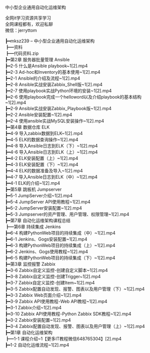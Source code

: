 中小型企业通用自动化运维架构

全网it学习资源共享学习<br>全网课程都有，欢迎私聊<br>微信：jerryttom<br>

┣━mksz239 – 中小型企业通用自动化运维架构<br> ┣━资料<br> ┣━代码资料.zip<br> ┣━第2章 服务器批量管理 Ansible<br> ┣━2-5 什么是Ansible playbook~1[2].mp4<br> ┣━2-3 Ad-hoc和Inventory的基本使用~1[2].mp4<br> ┣━2-1 Ansible的介绍及流程~1[2].mp4<br> ┣━2-8 Ansible实战安装Zabbix_Shell版~1[2].mp4<br> ┣━2-7 使用playbook实战Python环境的安装~1[2].mp4<br> ┣━2-6 使用playbook完成一个helloword以及介绍playbook的基本结构~1[2].mp4<br> ┣━2-9 Ansible实战安装Zabbix_Playbook版~1[2].mp4<br> ┣━2-2 Ansible安装配置~1[2].mp4<br> ┣━2-4 使用ansible实战MySQL安装操作~1[2].mp4<br> ┣━第4章 数据仓库 ELK<br> ┣━4-9 导入zabbix数据到ELK~1[2].mp4<br> ┣━4-5 ELK的数据查询操作~1[2].mp4<br> ┣━4-8 导入Ansible日志到ELK（下）~1[2].mp4<br> ┣━4-6 导入Ansible日志到ELK（上）~1[2].mp4<br> ┣━4-2 ELK安装配置（上）~1[2].mp4<br> ┣━4-3 ELK安装配置（下）~1[2].mp4<br> ┣━4-4 ELK的数据准备及导入~1[2].mp4<br> ┣━4-7 导入Ansible日志到ELK（中）~1[2].mp4<br> ┣━4-1 ELK的介绍~1[2].mp4<br> ┣━第5章 跳板机 Jumpserver<br> ┣━5-1 JumpServer介绍~1[2].mp4<br> ┣━5-4 JumpServer API使用教程~1[2].mp4<br> ┣━5-2 JumpServer安装配置~1[2].mp4<br> ┣━5-3 Jumpserver的资产管理、用户管理、权限管理~1[2].mp4<br> ┣━第7章 自动化运维架构课程总结<br> ┣━第6章 持续集成 Jenkins<br> ┣━6-4 构建PythonWeb项目的持续集成（中）~1[2].mp4<br> ┣━6-1 Jenkins、Gogs安装配置~1[2].mp4<br> ┣━6-3 构建PythonWeb项目的持续集成（上）~1[2].mp4<br> ┣━6-2 Jenkins、Gogs使用教程~1[2].mp4<br> ┣━6-5 构建PythonWeb项目的持续集成（下）~1[2].mp4<br> ┣━第3章 监控报警 Zabbix<br> ┣━3-6 Zabbix自定义监控-创建自定义脚本~1[2].mp4<br> ┣━3-8 Zabbix自定义监控-创建Trigger~1[2].mp4<br> ┣━3-7 Zabbix自定义监控-创建Item~1[2].mp4<br> ┣━3-5 Zabbix配置自动发现、报警、图表以及用户管理（下）~1[2].mp4<br> ┣━3-3 Zabbix Web页面介绍~1[2].mp4<br> ┣━3-9 Zabbix API使用教程-Web API教程~1[2].mp4<br> ┣━3-1 Zabbix介绍~1[2].mp4<br> ┣━3-10 Zabbix API使用教程-Python Zabbix SDK教程~1[2].mp4<br> ┣━3-2 Zabbix安装配置~1[2].mp4<br> ┣━3-4 Zabbix配置自动发现、报警、图表以及用户管理（上）~1[2].mp4<br> ┣━第1章 自动化运维架构<br> ┣━1-1 课程介绍~1【更多IT教程微信648765304】[2].mp4<br> ┣━1-2 自动化运维流程~1[2].mp4